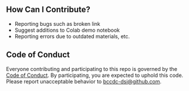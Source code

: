 
## How Can I Contribute?

- Reporting bugs such as broken link
- Suggest additions to Colab demo notebook
- Reporting errors due to outdated materials, etc.


## Code of Conduct

Everyone contributing and participating to this repo is governed by the [Code of Conduct](CODE_OF_CONDUCT.md). By participating, you are expected to uphold this code. Please report unacceptable behavior to bccdc-dsi@github.com.

